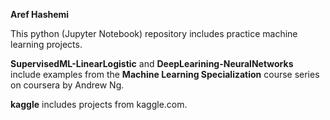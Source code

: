 **Aref Hashemi**

This python (Jupyter Notebook) repository includes practice machine learning projects.

**SupervisedML-LinearLogistic** and **DeepLearining-NeuralNetworks** include examples from the **Machine Learning Specialization** course series on coursera by Andrew Ng.  

**kaggle** includes projects from kaggle.com.